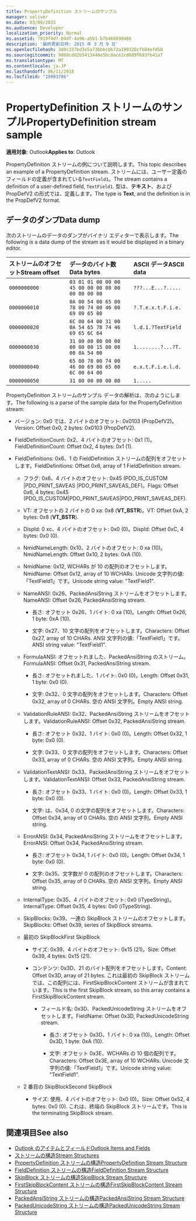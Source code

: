 ```yaml
---
title: PropertyDefinition ストリームのサンプル
manager: soliver
ms.date: 03/09/2015
ms.audience: Developer
localization_priority: Normal
ms.assetid: 7919f4d7-04df-4a96-a5b1-b7b460890486
description: '最終更新日時: 2015 年 3 月 9 日'
ms.openlocfilehash: 3d0c337bd3e5a73bbbcbb72a109320cfb84efd50
ms.sourcegitcommit: 9d60cd82b5413446e5bc8ace2cd689f683fb41a7
ms.translationtype: MT
ms.contentlocale: ja-JP
ms.lasthandoff: 06/11/2018
ms.locfileid: "19803706"
---
```

# <a name="propertydefinition-stream-sample"></a><span data-ttu-id="d8298-103">PropertyDefinition ストリームのサンプル</span><span class="sxs-lookup"><span data-stu-id="d8298-103">PropertyDefinition stream sample</span></span>

<span data-ttu-id="d8298-104">**適用対象**: Outlook</span><span class="sxs-lookup"><span data-stu-id="d8298-104">**Applies to**: Outlook</span></span> 
  
<span data-ttu-id="d8298-105">PropertyDefinition ストリームの例について説明します。</span><span class="sxs-lookup"><span data-stu-id="d8298-105">This topic describes an example of a PropertyDefinition stream.</span></span> <span data-ttu-id="d8298-106">ストリームには、ユーザー定義のフィールドの定義が含まれている`TextField1`。</span><span class="sxs-lookup"><span data-stu-id="d8298-106">The stream contains a definition of a user-defined field,  `TextField1`.</span></span> <span data-ttu-id="d8298-107">型は、**テキスト**、および PropDefV2 の形式では、定義します。</span><span class="sxs-lookup"><span data-stu-id="d8298-107">The type is **Text**, and the definition is in the PropDefV2 format.</span></span>
  
## <a name="data-dump"></a><span data-ttu-id="d8298-108">データのダンプ</span><span class="sxs-lookup"><span data-stu-id="d8298-108">Data dump</span></span>

<span data-ttu-id="d8298-109">次のストリームのデータのダンプがバイナリ エディターで表示します。</span><span class="sxs-lookup"><span data-stu-id="d8298-109">The following is a data dump of the stream as it would be displayed in a binary editor.</span></span>
  
|<span data-ttu-id="d8298-110">ストリームのオフセット</span><span class="sxs-lookup"><span data-stu-id="d8298-110">Stream offset</span></span>|<span data-ttu-id="d8298-111">データのバイト数</span><span class="sxs-lookup"><span data-stu-id="d8298-111">Data bytes</span></span>|<span data-ttu-id="d8298-112">ASCII データ</span><span class="sxs-lookup"><span data-stu-id="d8298-112">ASCII data</span></span>|
|:-----|:-----|:-----|
| `0000000000` <br/> | `03 01 01 00 00 00 45 00 00 00 08 00 00 00 00 00` <br/> | `???...E...?.....` <br/> |
| `0000000010` <br/> | `0A 00 54 00 65 00 78 00 74 00 46 00 69 00 65 00` <br/> | `?.T.e.x.t.F.i.e.` <br/> |
| `0000000020` <br/> | `6C 00 64 00 31 00 0A 54 65 78 74 46 69 65 6C 64` <br/> | `l.d.1.?TextField` <br/> |
| `0000000030` <br/> | `31 00 00 00 00 00 00 00 00 15 00 00 00 0A 54 00` <br/> | `1........?...?T.` <br/> |
| `0000000040` <br/> | `65 00 78 00 74 00 46 00 69 00 65 00 6C 00 64 00` <br/> | `e.x.t.F.i.e.l.d.` <br/> |
| `0000000050` <br/> | `31 00 00 00 00 00` <br/> | `1.....` <br/> |
   
<span data-ttu-id="d8298-113">PropertyDefinition ストリームのサンプル データの解析は、次のようにします。</span><span class="sxs-lookup"><span data-stu-id="d8298-113">The following is a parse of the sample data for the PropertyDefinition stream:</span></span>
  
- <span data-ttu-id="d8298-114">バージョン: 0x0 では、2 バイトのオフセット: 0x0103 (PropDefV2)。</span><span class="sxs-lookup"><span data-stu-id="d8298-114">Version: Offset 0x0, 2 bytes: 0x0103 (PropDefV2).</span></span>
    
- <span data-ttu-id="d8298-115">FieldDefinitionCount: 0x2、4 バイトのオフセット: 0x1 (1)。</span><span class="sxs-lookup"><span data-stu-id="d8298-115">FieldDefinitionCount: Offset 0x2, 4 bytes: 0x1 (1).</span></span>
    
- <span data-ttu-id="d8298-116">FieldDefinitions: 0x6、1 の FieldDefinition ストリームの配列をオフセットします。</span><span class="sxs-lookup"><span data-stu-id="d8298-116">FieldDefinitions: Offset 0x6, array of 1 FieldDefinition stream.</span></span>
    
  - <span data-ttu-id="d8298-117">フラグ: 0x6、4 バイトのオフセット: 0x45 (PDO_IS_CUSTOM |PDO_PRINT_SAVEAS |PDO_PRINT_SAVEAS_DEF)。</span><span class="sxs-lookup"><span data-stu-id="d8298-117">Flags: Offset 0x6, 4 bytes: 0x45 (PDO_IS_CUSTOM|PDO_PRINT_SAVEAS|PDO_PRINT_SAVEAS_DEF).</span></span>
    
  - <span data-ttu-id="d8298-118">VT: オフセットの 2 バイトの 0 xa: 0x8 (**VT_BSTR**)。</span><span class="sxs-lookup"><span data-stu-id="d8298-118">VT: Offset 0xA, 2 bytes: 0x8 (**VT_BSTR**).</span></span>
    
  - <span data-ttu-id="d8298-119">DispId: 0 xc、4 バイトのオフセット: 0x0 (0)。</span><span class="sxs-lookup"><span data-stu-id="d8298-119">DispId: Offset 0xC, 4 bytes: 0x0 (0).</span></span>
    
  - <span data-ttu-id="d8298-120">NmidNameLength: 0x10、2 バイトのオフセット: 0 xa (10)。</span><span class="sxs-lookup"><span data-stu-id="d8298-120">NmidNameLength: Offset 0x10, 2 bytes: 0xA (10).</span></span>
    
  - <span data-ttu-id="d8298-121">NmidName: 0x12, WCHARs が 10 の配列のオフセットします。</span><span class="sxs-lookup"><span data-stu-id="d8298-121">NmidName: Offset 0x12, array of 10 WCHARs.</span></span> <span data-ttu-id="d8298-122">Unicode 文字列の値:「TextField1」です。</span><span class="sxs-lookup"><span data-stu-id="d8298-122">Unicode string value: "TextField1".</span></span>
    
  - <span data-ttu-id="d8298-123">NameANSI: 0x26、PackedAnsiString ストリームをオフセットします。</span><span class="sxs-lookup"><span data-stu-id="d8298-123">NameANSI: Offset 0x26, PackedAnsiString stream.</span></span>
    
    - <span data-ttu-id="d8298-124">長さ: オフセット 0x26、1 バイト: 0 xa (10)。</span><span class="sxs-lookup"><span data-stu-id="d8298-124">Length: Offset 0x26, 1 byte: 0xA (10).</span></span>
      
    - <span data-ttu-id="d8298-125">文字: 0x27、10 文字の配列をオフセットします。</span><span class="sxs-lookup"><span data-stu-id="d8298-125">Characters: Offset 0x27, array of 10 CHARs.</span></span> <span data-ttu-id="d8298-126">ANSI 文字列の値:「TextField1」です。</span><span class="sxs-lookup"><span data-stu-id="d8298-126">ANSI string value: "TextField1".</span></span>
    
  - <span data-ttu-id="d8298-127">FormulaANSI: オフセットれました、PackedAnsiString のストリーム。</span><span class="sxs-lookup"><span data-stu-id="d8298-127">FormulaANSI: Offset 0x31, PackedAnsiString stream.</span></span>
    
    - <span data-ttu-id="d8298-128">長さ: オフセットれました、1 バイト: 0x0 (0)。</span><span class="sxs-lookup"><span data-stu-id="d8298-128">Length: Offset 0x31, 1 byte: 0x0 (0).</span></span>
      
    - <span data-ttu-id="d8298-129">文字: 0x32、0 文字の配列をオフセットします。</span><span class="sxs-lookup"><span data-stu-id="d8298-129">Characters: Offset 0x32, array of 0 CHARs.</span></span> <span data-ttu-id="d8298-130">空の ANSI 文字列。</span><span class="sxs-lookup"><span data-stu-id="d8298-130">Empty ANSI string.</span></span>
    
  - <span data-ttu-id="d8298-131">ValidationRuleANSI: 0x32、PackedAnsiString ストリームをオフセットします。</span><span class="sxs-lookup"><span data-stu-id="d8298-131">ValidationRuleANSI: Offset 0x32, PackedAnsiString stream.</span></span>
    
    - <span data-ttu-id="d8298-132">長さ: オフセット 0x32、1 バイト: 0x0 (0)。</span><span class="sxs-lookup"><span data-stu-id="d8298-132">Length: Offset 0x32, 1 byte: 0x0 (0).</span></span>
      
    - <span data-ttu-id="d8298-133">文字: 0x33、0 文字の配列をオフセットします。</span><span class="sxs-lookup"><span data-stu-id="d8298-133">Characters: Offset 0x33, array of 0 CHARs.</span></span> <span data-ttu-id="d8298-134">空の ANSI 文字列。</span><span class="sxs-lookup"><span data-stu-id="d8298-134">Empty ANSI string.</span></span>
    
  - <span data-ttu-id="d8298-135">ValidationTextANSI: 0x33、PackedAnsiString ストリームをオフセットします。</span><span class="sxs-lookup"><span data-stu-id="d8298-135">ValidationTextANSI: Offset 0x33, PackedAnsiString stream.</span></span>
    
    - <span data-ttu-id="d8298-136">長さ: オフセット 0x33、1 バイト: 0x0 (0)。</span><span class="sxs-lookup"><span data-stu-id="d8298-136">Length: Offset 0x33, 1 byte: 0x0 (0).</span></span>
      
    - <span data-ttu-id="d8298-137">文字: は、0x34, 0 の文字の配列をオフセットします。</span><span class="sxs-lookup"><span data-stu-id="d8298-137">Characters: Offset 0x34, array of 0 CHARs.</span></span> <span data-ttu-id="d8298-138">空の ANSI 文字列。</span><span class="sxs-lookup"><span data-stu-id="d8298-138">Empty ANSI string.</span></span>
    
  - <span data-ttu-id="d8298-139">ErrorANSI: 0x34, PackedAnsiString ストリームをオフセットします。</span><span class="sxs-lookup"><span data-stu-id="d8298-139">ErrorANSI: Offset 0x34, PackedAnsiString stream.</span></span>
    
    - <span data-ttu-id="d8298-140">長さ: オフセット 0x34, 1 バイト: 0x0 (0)。</span><span class="sxs-lookup"><span data-stu-id="d8298-140">Length: Offset 0x34, 1 byte: 0x0 (0).</span></span>
      
    - <span data-ttu-id="d8298-141">文字: 0x35、文字数が 0 の配列のオフセットします。</span><span class="sxs-lookup"><span data-stu-id="d8298-141">Characters: Offset 0x35, array of 0 CHARs.</span></span> <span data-ttu-id="d8298-142">空の ANSI 文字列。</span><span class="sxs-lookup"><span data-stu-id="d8298-142">Empty ANSI string.</span></span>
    
  - <span data-ttu-id="d8298-143">InternalType: 0x35、4 バイトのオフセット: 0x0 (iTypeString)。</span><span class="sxs-lookup"><span data-stu-id="d8298-143">InternalType: Offset 0x35, 4 bytes: 0x0 (iTypeString).</span></span>
    
  - <span data-ttu-id="d8298-144">SkipBlocks: 0x39、一連の SkipBlock ストリームのオフセットします。</span><span class="sxs-lookup"><span data-stu-id="d8298-144">SkipBlocks: Offset 0x39, series of SkipBlock streams.</span></span>
    
  - <span data-ttu-id="d8298-145">最初の SkipBlock</span><span class="sxs-lookup"><span data-stu-id="d8298-145">First SkipBlock</span></span>
    
    - <span data-ttu-id="d8298-146">サイズ: 0x39、4 バイトのオフセット: 0x15 (21)。</span><span class="sxs-lookup"><span data-stu-id="d8298-146">Size: Offset 0x39, 4 bytes: 0x15 (21).</span></span>
      
    - <span data-ttu-id="d8298-147">コンテンツ: 0x3D、21 のバイト配列をオフセットします。</span><span class="sxs-lookup"><span data-stu-id="d8298-147">Content: Offset 0x3D, array of 21 bytes.</span></span> <span data-ttu-id="d8298-148">これは最初の SkipBlock ストリームでは、この配列には、FirstSkipBlockContent ストリームが含まれています。</span><span class="sxs-lookup"><span data-stu-id="d8298-148">This is the first SkipBlock stream, so this array contains a FirstSkipBlockContent stream.</span></span>
      
      - <span data-ttu-id="d8298-149">フィールド名: 0x3D、PackedUnicodeString ストリームをオフセットします。</span><span class="sxs-lookup"><span data-stu-id="d8298-149">FieldName: Offset 0x3D, PackedUnicodeString stream.</span></span>
        
        - <span data-ttu-id="d8298-150">長さ: オフセット 0x3D、1 バイト: 0 xa (10)。</span><span class="sxs-lookup"><span data-stu-id="d8298-150">Length: Offset 0x3D, 1 byte: 0xA (10).</span></span>
          
        - <span data-ttu-id="d8298-151">文字: オフセット 0x3E、WCHARs の 10 個の配列です。</span><span class="sxs-lookup"><span data-stu-id="d8298-151">Characters: Offset 0x3E, array of 10 WCHARs.</span></span> <span data-ttu-id="d8298-152">Unicode 文字列の値:「TextField1」です。</span><span class="sxs-lookup"><span data-stu-id="d8298-152">Unicode string value: "TextField1".</span></span>
    
  - <span data-ttu-id="d8298-153">2 番目の SkipBlock</span><span class="sxs-lookup"><span data-stu-id="d8298-153">Second SkipBlock</span></span>
    
    - <span data-ttu-id="d8298-154">サイズ: 使用、4 バイトのオフセット: 0x0 (0)。</span><span class="sxs-lookup"><span data-stu-id="d8298-154">Size: Offset 0x52, 4 bytes: 0x0 (0).</span></span> <span data-ttu-id="d8298-155">これは、終端の SkipBlock ストリームです。</span><span class="sxs-lookup"><span data-stu-id="d8298-155">This is the terminating SkipBlock stream.</span></span>
    
## <a name="see-also"></a><span data-ttu-id="d8298-156">関連項目</span><span class="sxs-lookup"><span data-stu-id="d8298-156">See also</span></span>

- [<span data-ttu-id="d8298-157">Outlook のアイテムとフィールド</span><span class="sxs-lookup"><span data-stu-id="d8298-157">Outlook Items and Fields</span></span>](outlook-items-and-fields.md)
- [<span data-ttu-id="d8298-158">ストリームの構造</span><span class="sxs-lookup"><span data-stu-id="d8298-158">Stream Structures</span></span>](stream-structures.md)
- [<span data-ttu-id="d8298-159">PropertyDefinition ストリームの構造</span><span class="sxs-lookup"><span data-stu-id="d8298-159">PropertyDefinition Stream Structure</span></span>](propertydefinition-stream-structure.md)
- [<span data-ttu-id="d8298-160">FieldDefinition ストリームの構造</span><span class="sxs-lookup"><span data-stu-id="d8298-160">FieldDefinition Stream Structure</span></span>](fielddefinition-stream-structure.md)
- [<span data-ttu-id="d8298-161">SkipBlock ストリームの構造</span><span class="sxs-lookup"><span data-stu-id="d8298-161">SkipBlock Stream Structure</span></span>](skipblock-stream-structure.md)
- [<span data-ttu-id="d8298-162">FirstSkipBlockContent ストリームの構造</span><span class="sxs-lookup"><span data-stu-id="d8298-162">FirstSkipBlockContent Stream Structure</span></span>](firstskipblockcontent-stream-structure.md)
- [<span data-ttu-id="d8298-163">PackedAnsiString ストリームの構造</span><span class="sxs-lookup"><span data-stu-id="d8298-163">PackedAnsiString Stream Structure</span></span>](packedansistring-stream-structure.md)
- [<span data-ttu-id="d8298-164">PackedUnicodeString ストリームの構造</span><span class="sxs-lookup"><span data-stu-id="d8298-164">PackedUnicodeString Stream Structure</span></span>](packedunicodestring-stream-structure.md)


